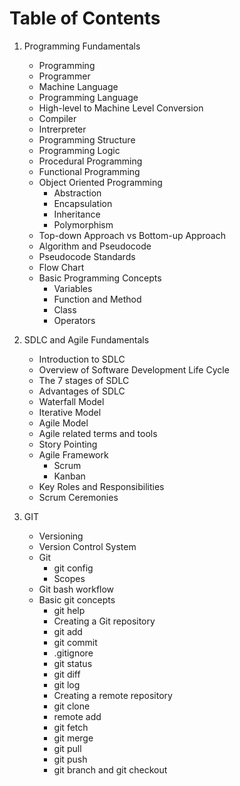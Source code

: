 # Table of Contents

1. Programming Fundamentals

    - Programming
    - Programmer
    - Machine Language
    - Programming Language
    - High-level to Machine Level Conversion
    - Compiler
    - Intrerpreter
    - Programming Structure
    - Programming Logic
    - Procedural Programming
    - Functional Programming
    - Object Oriented Programming
        - Abstraction
        - Encapsulation
        - Inheritance
        - Polymorphism
    - Top-down Approach vs Bottom-up Approach
    - Algorithm and Pseudocode
    - Pseudocode Standards
    - Flow Chart
    - Basic Programming Concepts
        - Variables
        - Function and Method
        - Class
        - Operators
2. SDLC and Agile Fundamentals

   - Introduction to SDLC
   - Overview of Software Development Life Cycle 
   - The 7 stages of SDLC
   - Advantages of SDLC
   - Waterfall Model
   - Iterative Model
   - Agile Model
   - Agile related terms and tools
   - Story Pointing
   - Agile Framework
     - Scrum 
     - Kanban
   - Key Roles and Responsibilities
   - Scrum Ceremonies
3. GIT

   - Versioning
   - Version Control System
   - Git
      - git config
      - Scopes
   - Git bash workflow 
   - Basic git concepts
      - git help
      - Creating a Git repository
      - git add
      - git commit
      - .gitignore
      - git status
      - git diff
      - git log
      - Creating a remote repository
      - git clone
      - remote add
      - git fetch
      - git merge
      - git pull
      - git push
      - git branch and git checkout

    